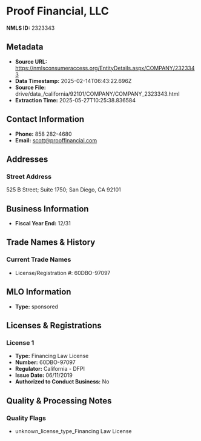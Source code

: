 # Proof Financial, LLC

**NMLS ID:** 2323343

## Metadata
- **Source URL:** https://nmlsconsumeraccess.org/EntityDetails.aspx/COMPANY/2323343
- **Data Timestamp:** 2025-02-14T06:43:22.696Z
- **Source File:** drive/data_/california/92101/COMPANY/COMPANY_2323343.html
- **Extraction Time:** 2025-05-27T10:25:38.836584

## Contact Information
- **Phone:** 858 282-4680
- **Email:** scott@prooffinancial.com

## Addresses
### Street Address
525 B Street; Suite 1750; San Diego, CA 92101

## Business Information
- **Fiscal Year End:** 12/31

## Trade Names & History
### Current Trade Names
- License/Registration #: 60DBO-97097

## MLO Information
- **Type:** sponsored

## Licenses & Registrations

### License 1
- **Type:** Financing Law License
- **Number:** 60DBO-97097
- **Regulator:** California - DFPI
- **Issue Date:** 06/11/2019
- **Authorized to Conduct Business:** No

## Quality & Processing Notes
### Quality Flags
- unknown_license_type_Financing Law License
